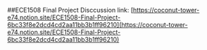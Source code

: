 ##ECE1508 Final Project
Disccussion link: [https://coconut-tower-e74.notion.site/ECE1508-Final-Project-6bc33f8e2dcd4cd2aa11bb3b1ff96210](https://coconut-tower-e74.notion.site/ECE1508-Final-Project-6bc33f8e2dcd4cd2aa11bb3b1ff96210)
